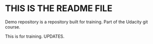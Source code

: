 # THIS IS THE README FILE

Demo repository is a repository built for training.  Part of the Udacity git course.

This is for training.
UPDATES.